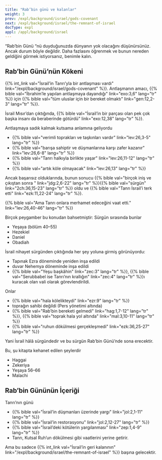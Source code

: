 ```yaml
---
title: "Rab’bin günü ve kalanlar"
weight: 3
prev: /expl/background/israel/gods-covenant
next: /expl/background/israel/the-remnant-of-israel
docType: expl
appl: /appl/background/israel
---
```


“Rab’bin Günü “nü duyduğunuzda dünyanın yok olacağını düşünürsünüz. Ancak durum böyle değildir. Daha fazlasını öğrenmek ve bunun nereden geldiğini görmek istiyorsanız, benimle kalın.

## Rab’bin Günü’nün Kökeni

<a name="45df"></a>
{{% int_link val="İsrail’in Tanrı’yla bir antlaşması vardı" link="/expl/background/israel/gods-covenant" %}}. Antlaşmanın amacı, {{% bible val="İbrahim’le yapılan antlaşmaya dayandığı" link="exo:3,6" lang="tr" %}} için {{% bible val="tüm uluslar için bir bereket olmaktı" link="gen:12,2-3" lang="tr" %}}.

İsrail Mısır’dan çıktığında, {{% bible val="İsrail’in bir parçası olan pek çok başka insanı da beraberinde götürdü" link="exo:12,38" lang="tr" %}}.

Antlaşmaya sadık kalmak kutsama anlamına geliyordu

- {{% bible val="verimli toprakları ve taşkınları vardır" link="lev:26,3-5" lang="tr" %}}
- {{% bible val="barışa sahiptir ve düşmanlarına karşı zafer kazanır" link="lev:26,6-8" lang="tr" %}}
- {{% bible val="Tanrı halkıyla birlikte yaşar" link="lev:26,11-12" lang="tr" %}}
- {{% bible val="artık köle olmayacak" link="lev:26,13" lang="tr" %}}

Ancak başarısız olduklarında, bunun sonucu {{% bible val="birçok iniş ve çıkıştan sonra " link="jdg:2,6-22" lang="tr" %}}{{% bible val="sürgün" link="2ch:36,15-23" lang="tr" %}} oldu ve {{% bible val="Tanrı İsrail’i terk etti" link="ezk:11,22-24" lang="tr" %}}.

{{% bible val="Ama Tanrı onlara merhamet edeceğini vaat etti." link="lev:26,40-46" lang="tr" %}}

Birçok peygamber bu konudan bahsetmiştir: Sürgün sırasında bunlar

- Yeşaya (bölüm 40–55)
- Hezekiel
- Daniel
- Obadiah

İsrail nihayet sürgünden çıktığında her şey yoluna girmiş görünüyordu:

- Tapınak Ezra döneminde yeniden inşa edildi
- duvar Nehemya döneminde inşa edildi
- {{% bible val="Yeşu başkâhin" link="zec:3" lang="tr" %}}, {{% bible val="Serubbabel ise Tanrı’nın krallığın" link="zec:4" lang="tr" %}}ı kuracak olan vali olarak görevlendirildi.

Onlar

- {{% bible val="hala kölelikteydi" link="ezr:9" lang="tr" %}}
- toprağın sahibi değildi (Pers yönetimi altında)
- {{% bible val="Rab’bin bereketi gelmedi" link="hag:1,7-12" lang="tr" %}}, {{% bible val="toprak hala yol altında" link="mal:3,10-11" lang="tr" %}}
- {{% bible val="ruhun dökülmesi gerçekleşmedi" link="ezk:36,25-27" lang="tr" %}}

Yani İsrail hâlâ sürgündedir ve bu sürgün Rab’bin Günü’nde sona erecektir.

Bu, şu kitapta kehanet edilen şeylerdir

- Haggai
- Zekeriya
- Yeşaya 56–66
- Malachi

## Rab’bin Gününün İçeriği

<a name="e5f1"></a>
Tanrı’nın günü

- {{% bible val="İsrail’in düşmanları üzerinde yargı" link="jol:2,1-11" lang="tr" %}}
- {{% bible val="İsrail’in restorasyonu" link="jol:2,12-27" lang="tr" %}}
- {{% bible val="İsrail’deki kötülerin yargılanması" link="zep:1,4-9" lang="tr" %}}
- Tanrı, Kutsal Ruh’un dökülmesi gibi vaatlerini yerine getirir.

Ama bu sadece {{% int_link val="İsrail’in geri kalanının" link="/expl/background/israel/the-remnant-of-israel" %}} başına gelecektir.

